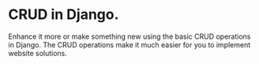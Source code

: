 # CRUD in Django.
 
Enhance it more or make something new using the basic CRUD operations in Django. 
The CRUD operations make it much easier for you to implement website solutions.
